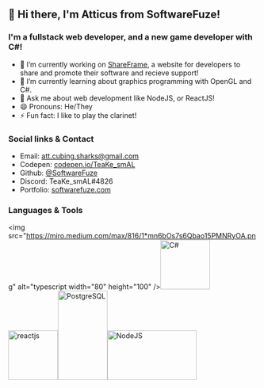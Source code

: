 ## 👋 Hi there, I'm Atticus from SoftwareFuze!

### I'm a fullstack web developer, and a new game developer with C#!
- 🔭  I’m currently working on [ShareFrame](https://github.com/Softwarefuze/ShareFrame), a website for developers to share and promote their software and recieve support!
- 🌱  I’m currently learning about graphics programming with OpenGL and C#.
- 💬  Ask me about web development like NodeJS, or ReactJS!
- 😄  Pronouns: He/They
- ⚡  Fun fact: I like to play the clarinet!

### Social links & Contact
- Email: [att.cubing.sharks@gmail.com](mailto:att.cubing.sharks@gmail.com)
- Codepen: [codepen.io/TeaKe_smAL](https://codepen.io/TeaKe_smAL)
- Github: [@SoftwareFuze](https://github.com/SoftwareFuze)
- Discord: TeaKe_smAL#4826
- Portfolio: [softwarefuze.com](https://softwarefuze.com/)

### Languages & Tools
<img src="https://miro.medium.com/max/816/1*mn6bOs7s6Qbao15PMNRyOA.png" alt="typescript width="80" height="100" /><img src="https://www.filepicker.io/api/file/Y8hH5nNoRWejEljADpba" alt="C#" width="100" height="100" /><img src="https://img.favpng.com/4/1/17/react-javascript-vue-js-logo-png-favpng-T97hHj5T2UsnURsbZ0PB5Mi3c.jpg" alt="reactjs" width="100" height="100" /><img src="https://upload.wikimedia.org/wikipedia/commons/b/ba/Database-postgres.svg" width="100" height="180" alt="PostgreSQL" /><img src="https://upload.wikimedia.org/wikipedia/commons/thumb/d/d9/Node.js_logo.svg/1200px-Node.js_logo.svg.png" height="100" width="180" alt="NodeJS" />
